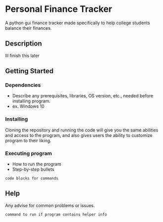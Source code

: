 # Personal Finance Tracker
A python gui finance tracker made specifically to help college students balance their finances.


## Description

Ill finish this later

## Getting Started

### Dependencies

* Describe any prerequisites, libraries, OS version, etc., needed before installing program.
* ex. Windows 10

### Installing
Cloning the repository and running the code will give you the same abilities and access to the program, and also gives users the ability to customize program to their liking. 

### Executing program

* How to run the program
* Step-by-step bullets
```
code blocks for commands
```

## Help

Any advise for common problems or issues.
```
command to run if program contains helper info
```

